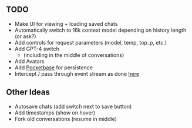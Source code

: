 ## TODO

- Make UI for viewing + loading saved chats
- Automatically switch to 16k context model depending on history length (or ask?)
- Add controls for request parameters (model, temp, top_p, etc.)
- Add GPT-4 switch
    - (including in the middle of conversations)
- Add Avatars
- Add [Pocketbase](https://pocketbase.io) for persistence
- Intercept / pass through event stream as done [here](https://www.youtube.com/watch?v=zPNufIWxfZM&t=3815s)


## Other Ideas

- Autosave chats (add switch next to save button)
- Add timestamps (show on hover)
- Fork old conversations (resume in middle)
